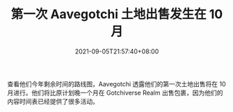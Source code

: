 ﻿---
title: "第一次 Aavegotchi 土地出售发生在 10 月"
date: 2021-09-05T21:57:40+08:00
lastmod: 2021-09-05T16:45:40+08:00
draft: false
authors: ["Emrick"]
description: "查看他们今年剩余时间的路线图，Aavegotchi 透露他们的第一次土地出售将在 10 月进行。他们将比原计划晚一个月在 Gotchiverse Realm 出售包裹，因为他们的内容时间表已经提供了很多活动。"
featuredImage: "first-aavegotchi-land-sale-happening-in-october.png"
tags: ["Virtual World","虚拟世界","Play to Earn"]
categories: ["news"]
news: ["虚拟世界"]
weight: 
lightgallery: true
pinned: false
recommend: false
recommend1: false
---

查看他们今年剩余时间的路线图，Aavegotchi 透露他们的第一次土地出售将在 10 月进行。他们将比原计划晚一个月在 Gotchiverse Realm 出售包裹，因为他们的内容时间表已经提供了很多活动。

<!--more-->

